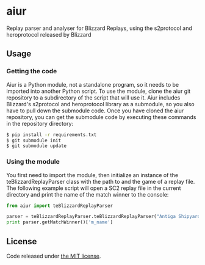 aiur
====

Replay parser and analyser for Blizzard Replays, using the s2protocol and heroprotocol released by Blizzard

## Usage

### Getting the code

Aiur is a Python module, not a standalone program, so it needs to be imported
into another Python script. To use the module, clone the aiur git repository
to a subdirectory of the script that will use it. Aiur includes Blizzard's
s2protocol and heroprotocol library as a submodule, so you also have to pull down the submodule
code. Once you have cloned the aiur repository, you can get the submodule code
by executing these commands in the repository directory:

```bash
$ pip install -r requirements.txt
$ git submodule init
$ git submodule update
```

### Using the module

You first need to import the module, then initialize an instance of the 
teBlizzardReplayParser class with the path to and the game of a replay file.  The following
example script will open a SC2 replay file in the current directory and print the
name of the match winner to the console:

```python
from aiur import teBlizzardReplayParser

parser = teBlizzardReplayParser.teBlizzardReplayParser("Antiga Shipyard.SC2Replay", "sc2")
print parser.getMatchWinner()['m_name']
```

## License

Code released under [the MIT license](https://github.com/TurtleEntertainment/aiur/blob/master/LICENSE.md).
